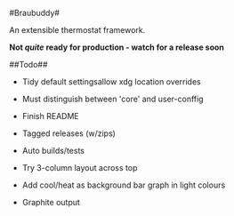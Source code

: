#Braubuddy#

An extensible thermostat framework.

**Not *quite* ready for production - watch for a release soon**

##Todo##
 * Tidy default settingsallow xdg location overrides
 * Must distinguish between 'core' and user-conffig
 * Finish README

 * Tagged releases (w/zips)
 * Auto builds/tests
 * Try 3-column layout across top
 * Add cool/heat as background bar graph in light colours
 * Graphite output
